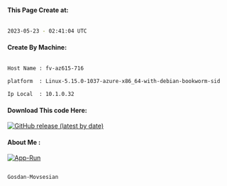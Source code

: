 
   
#### This Page Create at:

```bash

2023-05-23 - 02:41:04 UTC

```

#### Create By Machine:

```bash

Host Name : fv-az615-716

platform  : Linux-5.15.0-1037-azure-x86_64-with-debian-bookworm-sid

Ip Local  : 10.1.0.32

```
#### Download This code Here:

[![GitHub release (latest by date)](https://img.shields.io/github/v/release/Gosdan-Movsesian/Gosdan?style=for-the-badge&label=Download)](https://github.com/Gosdan-Movsesian/Gosdan/releases) 

</p> 

#### About Me :

[![App-Run](https://github.com/Gosdan-Movsesian/Gosdan/actions/workflows/App-Run.yml/badge.svg)](https://github.com/Gosdan-Movsesian/Gosdan/actions/workflows/App-Run.yml)

```bash

Gosdan-Movsesian

```


